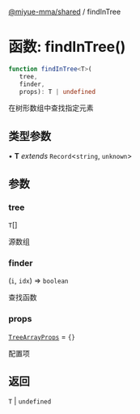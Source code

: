[@miyue-mma/shared](../index.md) / findInTree

# 函数: findInTree()

```ts
function findInTree<T>(
   tree, 
   finder, 
   props): T | undefined
```

在树形数组中查找指定元素

## 类型参数

• **T** *extends* `Record`\<`string`, `unknown`\>

## 参数

### tree

`T`[]

源数组

### finder

(`i`, `idx`) => `boolean`

查找函数

### props

[`TreeArrayProps`](../interfaces/TreeArrayProps.md) = `{}`

配置项

## 返回

`T` \| `undefined`
